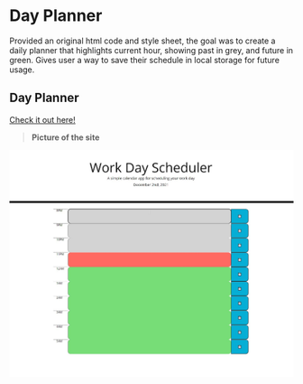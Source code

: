 # Day Planner
Provided an original html code and style sheet, the goal was to create a daily planner that highlights current hour, showing past in grey, and future in green. Gives user a way to save their schedule in local storage for future usage.

## Day Planner 

[Check it out here!](https://mcstewart76.github.io/DayPlanner/)

>**Picture of the site**

![This webpage includes a dynamic time sheet for all your daily scheduling needs](./assets/images/DayPlan.JPG)